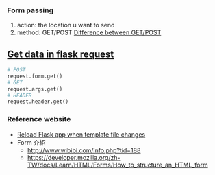 ### Form passing
1. action: the location u want to send
2. method: GET/POST [Difference between GET/POST](https://blog.toright.com/posts/1203/%E6%B7%BA%E8%AB%87-http-method%EF%BC%9A%E8%A1%A8%E5%96%AE%E4%B8%AD%E7%9A%84-get-%E8%88%87-post-%E6%9C%89%E4%BB%80%E9%BA%BC%E5%B7%AE%E5%88%A5%EF%BC%9F.html)

## [Get data in flask request](https://stackoverflow.com/questions/10434599/how-to-get-data-received-in-flask-request)
```python
# POST
request.form.get()
# GET
request.args.get()
# HEADER
request.header.get()
```
### Reference website
* [Reload Flask app when template file changes](https://stackoverflow.com/questions/9508667/reload-flask-app-when-template-file-changes)
* Form 介紹
    * http://www.wibibi.com/info.php?tid=188
    * https://developer.mozilla.org/zh-TW/docs/Learn/HTML/Forms/How_to_structure_an_HTML_form

